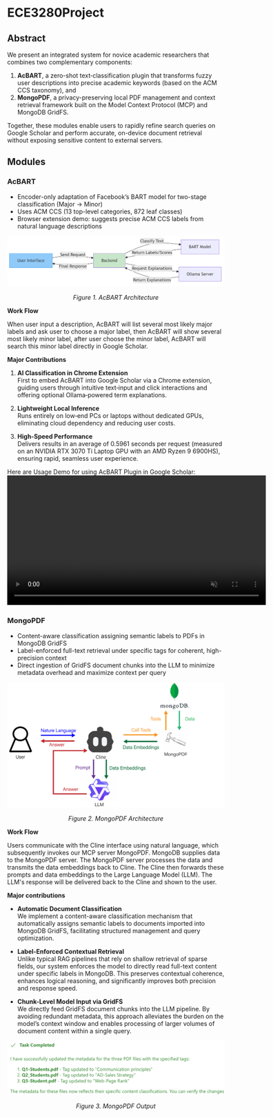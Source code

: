 # ECE3280Project

## Abstract
We present an integrated system for novice academic researchers that combines two complementary components:  
1. **AcBART**, a zero-shot text‐classification plugin that transforms fuzzy user descriptions into precise academic keywords (based on the ACM CCS taxonomy), and  
2. **MongoPDF**, a privacy-preserving local PDF management and context retrieval framework built on the Model Context Protocol (MCP) and MongoDB GridFS.

Together, these modules enable users to rapidly refine search queries on Google Scholar and perform accurate, on-device document retrieval without exposing sensitive content to external servers.

## Modules

### AcBART
- Encoder-only adaptation of Facebook’s BART model for two-stage classification (Major → Minor)  
- Uses ACM CCS (13 top-level categories, 872 leaf classes)  
- Browser extension demo: suggests precise ACM CCS labels from natural language descriptions  

![AcBART Architecture](AcBART.png)
<p align="center"><em>Figure 1. AcBART Architecture</em></p>

**Work Flow**

When user input a description, AcBART will list several most likely major labels and ask user to choose a major label, then AcBART will show several most likely minor label, after user choose the minor label, AcBART will search this minor label directly in Google Scholar.


**Major Contributions**

1. **AI Classification in Chrome Extension**  
   First to embed AcBART into Google Scholar via a Chrome extension, guiding users through intuitive text‐input and click interactions and offering optional Ollama‐powered term explanations.

2. **Lightweight Local Inference**  
   Runs entirely on low‐end PCs or laptops without dedicated GPUs, eliminating cloud dependency and reducing user costs.

3. **High‐Speed Performance**  
   Delivers results in an average of 0.5961 seconds per request (measured on an NVIDIA RTX 3070 Ti Laptop GPU with an AMD Ryzen 9 6900HS), ensuring rapid, seamless user experience.



Here are Usage Demo for using AcBART Plugin in Google Scholar:
<video src="demo0_no_ollama.gif" controls autoplay loop muted preload="metadata" width="600">
</video>











### MongoPDF


- Content-aware classification assigning semantic labels to PDFs in MongoDB GridFS  
- Label-enforced full-text retrieval under specific tags for coherent, high-precision context  
- Direct ingestion of GridFS document chunks into the LLM to minimize metadata overhead and maximize context per query  




![MongoPDF Architecture](MongoPDF.png)
<p align="center"><em>Figure 2. MongoPDF Architecture</em></p>


**Work Flow**

  Users communicate with the Cline interface using natural language, which subsequently invokes our MCP server MongoPDF. MongoDB supplies data to the MongoPDF server. The MongoPDF server processes the data and transmits the data embeddings back to Cline. The Cline then forwards these prompts and data embeddings to the Large Language Model (LLM). The LLM's response will be delivered back to the Cline and shown to the user.



**Major contributions**


- **Automatic Document Classification**  
  We implement a content-aware classification mechanism that automatically assigns semantic labels to documents imported into MongoDB GridFS, facilitating structured management and query optimization.

- **Label-Enforced Contextual Retrieval**  
  Unlike typical RAG pipelines that rely on shallow retrieval of sparse fields, our system enforces the model to directly read full-text content under specific labels in MongoDB. This preserves contextual coherence, enhances logical reasoning, and significantly improves both precision and response speed.

- **Chunk-Level Model Input via GridFS**  
  We directly feed GridFS document chunks into the LLM pipeline. By avoiding redundant metadata, this approach alleviates the burden on the model’s context window and enables processing of larger volumes of document content within a single query.




![MongoPDF Output](MongoPDF_output.png)
<p align="center"><em>Figure 3. MongoPDF Output</em></p>





